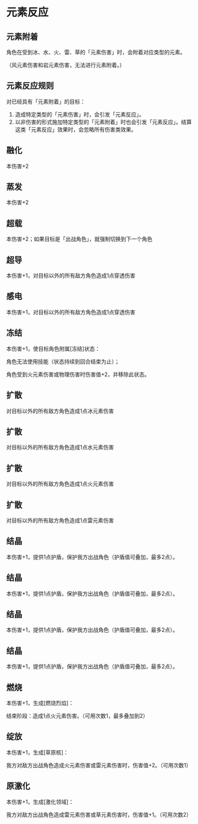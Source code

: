 # 元素反应

## 元素附着

角色在受到冰、水、火、雷、草的「元素伤害」时，会附着对应类型的元素。

（风元素伤害和岩元素伤害，无法进行元素附着。）

## 元素反应规则

对已经具有「元素附着」的目标：
1. 造成特定类型的「元素伤害」时，会引发「元素反应」。
2. 以非伤害的形式施加特定类型的「元素附着」时也会引发「元素反应」。结算这类「元素反应」效果时，会忽略所有伤害类效果。

## 融化

本伤害+2

## 蒸发

本伤害+2

## 超载

本伤害+2；如果目标是「出战角色」，就强制切换到下一个角色

## 超导

本伤害+1，对目标以外的所有敌方角色造成1点穿透伤害

## 感电

本伤害+1，对目标以外的所有敌方角色造成1点穿透伤害

## 冻结

本伤害+1，使目标角色附属[冻结]状态：

角色无法使用技能（状态持续到回合结束为止）；

角色受到火元素伤害或物理伤害时伤害值+2，并移除此状态。

## 扩散

对目标以外的所有敌方角色造成1点冰元素伤害

## 扩散

对目标以外的所有敌方角色造成1点水元素伤害

## 扩散

对目标以外的所有敌方角色造成1点火元素伤害

## 扩散

对目标以外的所有敌方角色造成1点雷元素伤害

## 结晶

本伤害+1，提供1点护盾，保护我方出战角色（护盾值可叠加，最多2点）。

## 结晶

本伤害+1，提供1点护盾，保护我方出战角色（护盾值可叠加，最多2点）。

## 结晶

本伤害+1，提供1点护盾，保护我方出战角色（护盾值可叠加，最多2点）。

## 结晶

本伤害+1，提供1点护盾，保护我方出战角色（护盾值可叠加，最多2点）。

## 燃烧

本伤害+1，生成[燃烧烈焰]：

结束阶段：造成1点火元素伤害。（可用次数1，最多叠加到2）

## 绽放

本伤害+1，生成[草原核]：

我方对敌方出战角色造成火元素伤害或雷元素伤害时，伤害值+2。（可用次数1）

## 原激化

本伤害+1，生成[激化领域]：

我方对敌方出战角色造成雷元素伤害或草元素伤害时，伤害值+1。（可用次数2）

